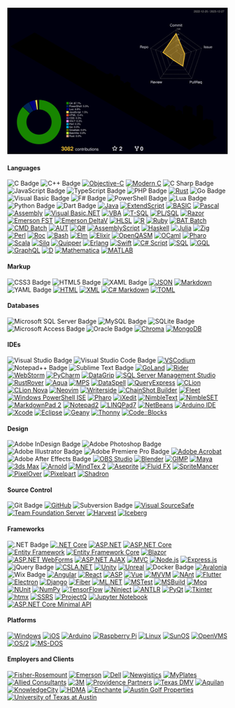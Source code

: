 ![](./profile-3d-contrib/profile-night-rainbow.svg)

#### Languages
![C Badge](https://img.shields.io/badge/C-A8B9CC?logo=c&logoColor=fff&style=flat)
![C++ Badge](https://img.shields.io/badge/C%2B%2B-00599C?logo=cplusplus&logoColor=fff&style=flat)
[![Objective-C](https://img.shields.io/badge/Objective--C-gold)](https://)
[![Modern C](https://img.shields.io/badge/Modern_C-brightgreen)](https://)
![C Sharp Badge](https://img.shields.io/badge/C%20Sharp-512BD4?logo=csharp&logoColor=fff&style=flat)
![JavaScript Badge](https://img.shields.io/badge/JavaScript-F7DF1E?logo=javascript&logoColor=000&style=flat)
![TypeScript Badge](https://img.shields.io/badge/TypeScript-3178C6?logo=typescript&logoColor=fff&style=flat)
![PHP Badge](https://img.shields.io/badge/PHP-777BB4?logo=php&logoColor=fff&style=flat)
[![Rust](https://img.shields.io/badge/Rust-brown?logo=java&logoColor=white)](https://)
![Go Badge](https://img.shields.io/badge/Go-00ADD8?logo=go&logoColor=fff&style=flat)
![Visual Basic Badge](https://img.shields.io/badge/Visual%20Basic-512BD4?logo=visualbasic&logoColor=fff&style=flat)
![F# Badge](https://img.shields.io/badge/F%23-378BBA?logo=fsharp&logoColor=fff&style=flat)
![PowerShell Badge](https://img.shields.io/badge/PowerShell-5391FE?logo=powershell&logoColor=fff&style=flat)
![Lua Badge](https://img.shields.io/badge/Lua-2C2D72?logo=lua&logoColor=fff&style=flat)
![Python Badge](https://img.shields.io/badge/Python-3776AB?logo=python&logoColor=fff&style=flat)
![Dart Badge](https://img.shields.io/badge/Dart-0175C2?logo=dart&logoColor=fff&style=flat)
[![Java](https://img.shields.io/badge/Java-red?logo=java&logoColor=white)](https://)
[![ExtendScript](https://img.shields.io/badge/ExtendScript-red)](https://)
[![BASIC](https://img.shields.io/badge/BASIC-blue)](https://)
[![Pascal](https://img.shields.io/badge/Pascal-yellow)](https://)
[![Assembly](https://img.shields.io/badge/Assembly-navy)](https://)
[![Visual Basic.NET](https://img.shields.io/badge/Visual_Basic.NET-cyan)](https://)
[![VBA](https://img.shields.io/badge/VBA-yellow)](https://)
[![T-SQL](https://img.shields.io/badge/T--SQL-orange)](https://)
[![PL/SQL](https://img.shields.io/badge/PL%2FSQL-red)](https://)
[![Razor](https://img.shields.io/badge/Razor-cyan)](https://)
[![Emerson FST](https://img.shields.io/badge/Emerson_FST-navy)](https://)
[![Emerson DeltaV](https://img.shields.io/badge/Emerson_DeltaV-yellow)](https://)
[![HLSL](https://img.shields.io/badge/HLSL-orange)](https://)
[![R](https://img.shields.io/badge/R-navy)](https://)
[![Ruby](https://img.shields.io/badge/Ruby-darkred)](https://)
[![BAT Batch](https://img.shields.io/badge/BAT_Batch-yellow)](https://)
[![CMD Batch](https://img.shields.io/badge/CMD_Batch-darkgreen)](https://)
[![AUT](https://img.shields.io/badge/AUT-blue)](https://)
[![Q#](https://img.shields.io/badge/Q%23-seagreen)](https://)
[![AssemblyScript](https://img.shields.io/badge/AssemblyScript-blue?logo=java&logoColor=white)](https://)
[![Haskell](https://img.shields.io/badge/Haskell-purple?logo=java&logoColor=white)](https://)
[![Julia](https://img.shields.io/badge/Julia-brightgreen)](https://)
[![Zig](https://img.shields.io/badge/Zig-orange)](https://)
[![Perl](https://img.shields.io/badge/Perl-cyan)](https://)
[![Roc](https://img.shields.io/badge/Roc-brown)](https://)
[![Bash](https://img.shields.io/badge/Bash-maroon)](https://)
[![Elm](https://img.shields.io/badge/Elm-green)](https://)
[![Elixir](https://img.shields.io/badge/Elixir-purple)](https://)
[![OpenQASM](https://img.shields.io/badge/OpenQASM-violet)](https://)
[![OCaml](https://img.shields.io/badge/OCaml-orange)](https://)
[![Pharo](https://img.shields.io/badge/Pharo-blue)](https://)
[![Scala](https://img.shields.io/badge/Scala-darkred)](https://)
[![Silq](https://img.shields.io/badge/Silq-powderblue)](https://)
[![Quipper](https://img.shields.io/badge/Quipper-crimson)](https://)
[![Erlang](https://img.shields.io/badge/Erlang-maroon)](https://)
[![Swift](https://img.shields.io/badge/Swift-salmon)](https://)
[![C# Script](https://img.shields.io/badge/C%23_Script-brightgreen)](https://)
[![SQL](https://img.shields.io/badge/SQL-orange)](https://)
[![GQL](https://img.shields.io/badge/GQL-purple)](https://)
[![GraphQL](https://img.shields.io/badge/GraphQL-crimson)](https://)
[![D](https://img.shields.io/badge/D-red)](https://)
[![Mathematica](https://img.shields.io/badge/Mathematica-crimson)](https://)
[![MATLAB](https://img.shields.io/badge/MATLAB-blue)](https://)

#### Markup
![CSS3 Badge](https://img.shields.io/badge/CSS3-1572B6?logo=css3&logoColor=fff&style=flat)
![HTML5 Badge](https://img.shields.io/badge/HTML5-E34F26?logo=html5&logoColor=fff&style=flat)
![XAML Badge](https://img.shields.io/badge/XAML-0C54C2?logo=xaml&logoColor=fff&style=flat)
[![JSON](https://img.shields.io/badge/JSON-yellow?logo=java&logoColor=white)](https://)
[![Markdown](https://img.shields.io/badge/Markdown-darkgreen?logo=java&logoColor=white)](https://)
![YAML Badge](https://img.shields.io/badge/YAML-CB171E?logo=yaml&logoColor=fff&style=flat)
[![HTML](https://img.shields.io/badge/HTML-green)](https://)
[![XML](https://img.shields.io/badge/XML-darkred)](https://)
[![C# Markdown](https://img.shields.io/badge/C%23_Markdown-brightgreen)](https://)
[![TOML](https://img.shields.io/badge/TOML-brown)](https://)

#### Databases
![Microsoft SQL Server Badge](https://img.shields.io/badge/Microsoft%20SQL%20Server-CC2927?logo=microsoftsqlserver&logoColor=fff&style=flat)
![MySQL Badge](https://img.shields.io/badge/MySQL-4479A1?logo=mysql&logoColor=fff&style=flat)
![SQLite Badge](https://img.shields.io/badge/SQLite-003B57?logo=sqlite&logoColor=fff&style=flat)
![Microsoft Access Badge](https://img.shields.io/badge/Microsoft%20Access-A4373A?logo=microsoftaccess&logoColor=fff&style=flat)
![Oracle Badge](https://img.shields.io/badge/Oracle-F80000?logo=oracle&logoColor=fff&style=flat)
[![Chroma](https://img.shields.io/badge/Chroma-orange)](https://)
[![MongoDB](https://img.shields.io/badge/MongoDB-brightgreen)](https://)

#### IDEs
![Visual Studio Badge](https://img.shields.io/badge/Visual%20Studio-5C2D91?logo=visualstudio&logoColor=fff&style=flat)
![Visual Studio Code Badge](https://img.shields.io/badge/Visual%20Studio%20Code-007ACC?logo=visualstudiocode&logoColor=fff&style=flat)
[![VSCodium](https://img.shields.io/badge/VSCodium-limegreen)](https://)
![Notepad++ Badge](https://img.shields.io/badge/Notepad%2B%2B-90E59A?logo=notepadplusplus&logoColor=000&style=flat)
![Sublime Text Badge](https://img.shields.io/badge/Sublime%20Text-FF9800?logo=sublimetext&logoColor=fff&style=flat)
[![GoLand](https://img.shields.io/badge/GoLand-lightgreen?logo=java&logoColor=white)](https://)
[![Rider](https://img.shields.io/badge/Rider-orange?logo=java&logoColor=white)](https://)
[![WebStorm](https://img.shields.io/badge/WebStorm-green?logo=java&logoColor=white)](https://)
[![PyCharm](https://img.shields.io/badge/PyCharm-yellow?logo=java&logoColor=white)](https://)
[![DataGrip](https://img.shields.io/badge/DataGrip-cyan?logo=java&logoColor=white)](https://)
[![SQL Server Management Studio](https://img.shields.io/badge/SQL_Server_Management_Studio-yellow)](https://)
[![RustRover](https://img.shields.io/badge/RustRover-brown)](https://)
[![Aqua](https://img.shields.io/badge/Aqua-lightblue)](https://)
[![MPS](https://img.shields.io/badge/MPS-lightgreen)](https://)
[![DataSpell](https://img.shields.io/badge/DataSpell-blue)](https://)
[![QueryExpress](https://img.shields.io/badge/QueryExpress-red)](https://)
[![CLion](https://img.shields.io/badge/CLion-darkgreen)](https://)
[![CLion Nova](https://img.shields.io/badge/CLion_Nova-lightgreen)](https://)
[![Neovim](https://img.shields.io/badge/Neovim-blue)](https://)
[![Writerside](https://img.shields.io/badge/Writerside-violet)](https://)
[![ChainShot Builder](https://img.shields.io/static/v1?label=&message=ChainShot+Builder&color=%23555588)](https://)
[![Fleet](https://img.shields.io/badge/Fleet-lightblue)](https://)
[![Windows PowerShell ISE](https://img.shields.io/badge/Windows_PowerShell_ISE-navy)](https://)
[![Pharo](https://img.shields.io/badge/Pharo-blue)](https://)
[![iXedit](https://img.shields.io/badge/iXedit-lightgray)](https://)
[![NimbleText](https://img.shields.io/badge/NimbleText-blue)](https://)
[![NimbleSET](https://img.shields.io/badge/NimbleSET-yellow)](https://)
[![MarkdownPad 2](https://img.shields.io/badge/MarkdownPad_2-blue)](https://)
[![Notepad2](https://img.shields.io/badge/Notepad2-lightblue)](https://)
[![LINQPad7](https://img.shields.io/badge/LINQPad7-darkgray)](https://)
[![NetBeans](https://img.shields.io/badge/NetBeans-darkred)](https://)
[![Arduino IDE](https://img.shields.io/badge/Arduino_IDE-cyan)](https://)
[![Xcode](https://img.shields.io/badge/Xcode-blue)](https://)
[![Eclipse](https://img.shields.io/badge/Eclipse-navy)](https://)
[![Geany](https://img.shields.io/badge/Geany-yellow)](https://)
[![Thonny](https://img.shields.io/badge/Thonny-darkgray)](https://)
[![Code::Blocks](https://img.shields.io/badge/Code%3A%3ABlocks-darkgreen)](https://)

#### Design
![Adobe InDesign Badge](https://img.shields.io/badge/Adobe%20InDesign-F36?logo=adobeindesign&logoColor=fff&style=flat)
![Adobe Photoshop Badge](https://img.shields.io/badge/Adobe%20Photoshop-31A8FF?logo=adobephotoshop&logoColor=fff&style=flat)
![Adobe Illustrator Badge](https://img.shields.io/badge/Adobe%20Illustrator-FF9A00?logo=adobeillustrator&logoColor=fff&style=flat)
![Adobe Premiere Pro Badge](https://img.shields.io/badge/Adobe%20Premiere%20Pro-99F?logo=adobepremierepro&logoColor=fff&style=flat)
[![Adobe Acrobat](https://img.shields.io/badge/Adobe_Acrobat-darkred)](https://)
![Adobe After Effects Badge](https://img.shields.io/badge/Adobe%20After%20Effects-99F?logo=adobeaftereffects&logoColor=fff&style=flat)
[![OBS Studio](https://img.shields.io/badge/OBS_Studio-gray?logo=java&logoColor=white)](https://)
[![Blender](https://img.shields.io/badge/Blender-orange?logo=java&logoColor=white)](https://)
[![GIMP](https://img.shields.io/badge/GIMP-yellow?logo=java&logoColor=white)](https://)
[![Maya](https://img.shields.io/badge/Maya-lightblue)](https://)
[![3ds Max](https://img.shields.io/badge/3ds_Max-cyan)](https://)
[![Arnold](https://img.shields.io/badge/Arnold-skyblue)](https://)
[![MindTex 2](https://img.shields.io/badge/MindTex_2-brown)](https://)
[![Aseprite](https://img.shields.io/badge/Aseprite-skyblue)](https://)
[![Fluid FX](https://img.shields.io/badge/Fluid_FX-orange)](https://)
[![SpriteMancer](https://img.shields.io/badge/SpriteMancer-blue)](https://)
[![PixelOver](https://img.shields.io/badge/PixelOver-gray)](https://)
[![Pixelpart](https://img.shields.io/badge/Pixelpart-turquoise)](https://)
[![Shadron](https://img.shields.io/badge/Shadron-violet)](https://)

#### Source Control
![Git Badge](https://img.shields.io/badge/Git-F05032?logo=git&logoColor=fff&style=flat)
[![GitHub](https://img.shields.io/badge/GitHub-purple?logo=java&logoColor=white)](https://)
![Subversion Badge](https://img.shields.io/badge/Subversion-809CC9?logo=subversion&logoColor=fff&style=flat)
[![Visual SourceSafe](https://img.shields.io/badge/Visual_SourceSafe-lightblue)](https://)
[![Team Foundation Server](https://img.shields.io/badge/Team_Foundation_Server-darkblue)](https://)
[![Harvest](https://img.shields.io/badge/CA_Harvest-orange)](https://)
[![Iceberg](https://img.shields.io/badge/Iceberg-skyblue)](https://)

#### Frameworks
![.NET Badge](https://img.shields.io/badge/.NET-512BD4?logo=dotnet&logoColor=fff&style=flat)
[![.NET Core](https://img.shields.io/badge/.NET_Core-navy)](https://)
[![ASP.NET](https://img.shields.io/badge/ASP.NET-blue?logo=java&logoColor=white)](https://)
[![ASP.NET Core](https://img.shields.io/badge/ASP.NET_Core-navy)](https://)
[![Entity Framework](https://img.shields.io/badge/Entity_Framework-red)](https://)
[![Entity Framework Core](https://img.shields.io/badge/Entity_Framework_Core-darkred)](https://)
[![Blazor](https://img.shields.io/badge/Blazor-violet)](https://)
[![ASP.NET WebForms](https://img.shields.io/badge/ASP.NET_WebForms-cyan)](https://)
[![ASP.NET AJAX](https://img.shields.io/badge/ASP.NET_AJAX-darkgray)](https://)
[![MVC](https://img.shields.io/badge/MVC-blue)](https://)
[![Node.js](https://img.shields.io/badge/Node.js-green)](https://)
[![Express.js](https://img.shields.io/badge/Express.js-lightgray)](https://)
![jQuery Badge](https://img.shields.io/badge/jQuery-0769AD?logo=jquery&logoColor=fff&style=flat)
[![CSLA.NET](https://img.shields.io/badge/CSLA.NET-brightgreen)](https://)
[![Unity](https://img.shields.io/badge/Unity-lightgray?logo=java&logoColor=white)](https://)
[![Unreal](https://img.shields.io/badge/Unreal-green?logo=java&logoColor=white)](https://)
![Docker Badge](https://img.shields.io/badge/Docker-2496ED?logo=docker&logoColor=fff&style=flat)
[![Avalonia](https://img.shields.io/badge/Avalonia-violet)](https://)
![Wix Badge](https://img.shields.io/badge/Wix-0C6EFC?logo=wix&logoColor=fff&style=flat)
[![Angular](https://img.shields.io/badge/Angular-darkred?logo=java&logoColor=white)](https://)
[![React](https://img.shields.io/badge/React-blue)](https://)
[![ASP](https://img.shields.io/badge/ASP-lightblue?logo=java&logoColor=white)](https://)
[![Vue](https://img.shields.io/badge/Vue-limegreen)](https://)
[![MVVM](https://img.shields.io/badge/MVVM-purple)](https://)
[![NAnt](https://img.shields.io/badge/NAnt-yellowgreen)](https://)
[![Flutter](https://img.shields.io/badge/Flutter-cyan)](https://)
[![Electron](https://img.shields.io/badge/Electron-skyblue)](https://)
[![Django](https://img.shields.io/badge/Django-gray)](https://)
[![Fiber](https://img.shields.io/badge/Fiber-lightblue)](https://)
[![ML.NET](https://img.shields.io/badge/ML.NET-blue)](https://)
[![MSTest](https://img.shields.io/badge/MSTest-navy)](https://)
[![MSBuild](https://img.shields.io/badge/MSBuild-green)](https://)
[![Moq](https://img.shields.io/badge/Moq-yellow)](https://)
[![NUnit](https://img.shields.io/badge/NUnit-darkgreen)](https://)
[![NumPy](https://img.shields.io/badge/NumPy-lightblue)](https://)
[![TensorFlow](https://img.shields.io/badge/TensorFlow-orange)](https://)
[![Ninject](https://img.shields.io/badge/Ninject-lightgray)](https://)
[![ANTLR](https://img.shields.io/badge/ANTLR-darkred)](https://)
[![PyQt](https://img.shields.io/badge/PyQt-yellow)](https://)
[![Tkinter](https://img.shields.io/badge/Tkinter-skyblue)](https://)
[![htmx](https://img.shields.io/badge/htmx-red)](https://)
[![SSRS](https://img.shields.io/badge/SSRS-darkgreen)](https://)
[![ProjectQ](https://img.shields.io/badge/ProjectQ-crimson)](https://)
[![Jupyter Notebook](https://img.shields.io/badge/Jupyter_Notebook-orange)](https://)
[![ASP.NET Core Minimal API](https://img.shields.io/badge/ASP.NET_Core_Minimal_API-blue)](https://)

#### Platforms
[![Windows](https://img.shields.io/badge/Windows-blue)](https://)
[![iOS](https://img.shields.io/badge/iOS-silver)](https://)
[![Arduino](https://img.shields.io/badge/Arduino-cyan)](https://)
[![Raspberry Pi](https://img.shields.io/badge/Raspberry_Pi-red)](https://)
[![Linux](https://img.shields.io/badge/Linux-orange)](https://)
[![SunOS](https://img.shields.io/badge/SunOS-ccccff)](https://)
[![OpenVMS](https://img.shields.io/badge/OpenVMS-0000ee)](https://)
[![OS/2](https://img.shields.io/badge/OS%2F2-darkgreen)](https://)
[![MS-DOS](https://img.shields.io/badge/MS--DOS-navy)](https://)

#### Employers and Clients
[![Fisher-Rosemount](https://img.shields.io/badge/Fisher--Rosemount-darkred)](https://)
[![Emerson](https://img.shields.io/badge/Emerson-darkblue)](https://)
[![Dell](https://img.shields.io/badge/Dell-blue)](https://)
[![Newgistics](https://img.shields.io/badge/Newgistics-green)](https://)
[![MyPlates](https://img.shields.io/badge/MyPlates-red)](https://)
[![Allied Consultants](https://img.shields.io/badge/Allied_Consultants-navy?logo=java&logoColor=white)](https://)
[![3M](https://img.shields.io/badge/3M-darkred)](https://)
[![Providence Partners](https://img.shields.io/badge/Providence_Partners-darkgreen?logo=java&logoColor=white)](https://)
[![Texas DMV](https://img.shields.io/badge/Texas_DMV-green)](https://)
[![Aquilan](https://img.shields.io/badge/Aquilan-blue)](https://)
[![KnowledgeCity](https://img.shields.io/badge/KnowledgeCity-orange)](https://)
[![HDMA](https://img.shields.io/badge/HDMA-red?logo=java&logoColor=white)](https://)
[![Enchante](https://img.shields.io/badge/Enchante-darkgreen)](https://)
[![Austin Golf Properties](https://img.shields.io/badge/Austin_Golf_Properties-violet)](https://)
[![University of Texas at Austin](https://img.shields.io/badge/University_of_Texas_at_Austin-orange)](https://)
